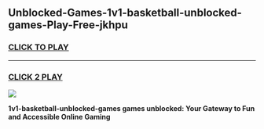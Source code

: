 
## Unblocked-Games-1v1-basketball-unblocked-games-Play-Free-jkhpu
<h3>
<a href="https://premium76.site?title=1v1-basketball-unblocked-games&ref=10A">CLICK TO PLAY</a></h3>
<hr>

<h3>
<a href="https://premium76.site?title=1v1-basketball-unblocked-games&ref=10A">CLICK 2 PLAY</a>
  
</h3>

<a href="https://premium76.site?title=1v1-basketball-unblocked-games&ref=10A"><img src="https://clearcache.store/games.png"></a>


**1v1-basketball-unblocked-games games unblocked: Your Gateway to Fun and Accessible Online Gaming**
